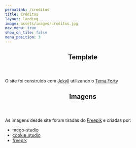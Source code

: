 ```yaml
---
permalink: /creditos
title: Créditos
layout: landing
image: assets/images/creditos.jpg
nav_menu: true
show_on_tile: false
menu_position: 3
---
```


<div id="main">

<section id="one">
	<div class="inner">
    <header class="major">
			<h2>Template</h2>
		</header>
		<p>
      O site foi construído com <a href="https://github.com/jekyll/jekyll">Jekyll</a> 
      utilizando o <a href="https://github.com/andrewbanchich/forty-jekyll-theme">Tema Forty</a>
    </p>
    <header class="major">
			<h2>Imagens</h2>
		</header>
		<p>
      As imagens desde site foram tiradas do <a href="https://br.freepik.com/">Freepik</a> e criadas por:
      <ul>
        <li>
          <a href="https://br.freepik.com/mego-studio">mego-studio</a>
        </li>
        <li>
          <a href="https://br.freepik.com/cookie-studioo">cookie_studio</a>
        </li>
        <li>
          <a href="https://br.freepik.com/freepik">freepik</a>
        </li>
      </ul>
    </p>
	</div>
</section>

</div>
